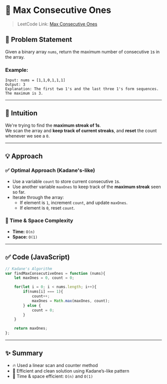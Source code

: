 
# 🔢 Max Consecutive Ones

> LeetCode Link: [Max Consecutive Ones](https://leetcode.com/problems/max-consecutive-ones/)

## 🧠 Problem Statement
Given a binary array `nums`, return the maximum number of consecutive `1`s in the array.

### Example:
```
Input: nums = [1,1,0,1,1,1]
Output: 3
Explanation: The first two 1's and the last three 1's form sequences. The maximum is 3.
```

---

## 🧠 Intuition
We're trying to find the **maximum streak of 1s**.  
We scan the array and **keep track of current streaks**, and **reset** the count whenever we see a `0`.

---

## 💡 Approach

### ✅ Optimal Approach (Kadane's-like)
- Use a variable `count` to store current consecutive `1`s.
- Use another variable `maxOnes` to keep track of the **maximum streak** seen so far.
- Iterate through the array:
  - If element is `1`, increment `count`, and update `maxOnes`.
  - If element is `0`, reset `count`.

### 🧮 Time & Space Complexity
- **Time:** `O(n)`  
- **Space:** `O(1)`

---

## ✅ Code (JavaScript)
```javascript
// Kadane's Algorithm
var findMaxConsecutiveOnes = function (nums){
    let maxOnes = 0, count = 0;

    for(let i = 0; i < nums.length; i++){
        if(nums[i] === 1){
            count++;
            maxOnes = Math.max(maxOnes, count);
        } else {
            count = 0;
        }
    }

    return maxOnes;
};
```

---

## ✨ Summary
- 🔥 Used a linear scan and counter method
- 🧠 Efficient and clean solution using Kadane’s-like pattern
- 💪 Time & space efficient: `O(n)` and `O(1)`

